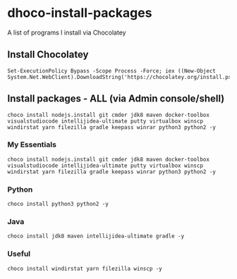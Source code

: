 # dhoco-install-packages
A list of programs I install via Chocolatey


## Install Chocolatey

```
Set-ExecutionPolicy Bypass -Scope Process -Force; iex ((New-Object System.Net.WebClient).DownloadString('https://chocolatey.org/install.ps1'))
```

## Install packages - ALL (via Admin console/shell)
```
choco install nodejs.install git cmder jdk8 maven docker-toolbox visualstudiocode intellijidea-ultimate putty virtualbox winscp windirstat yarn filezilla gradle keepass winrar python3 python2 -y
```

### My Essentials
```
choco install nodejs.install git cmder jdk8 maven docker-toolbox visualstudiocode intellijidea-ultimate putty virtualbox winscp windirstat yarn filezilla gradle keepass winrar python3 python2 -y
```

### Python
```
choco install python3 python2 -y
```

### Java
```
choco install jdk8 maven intellijidea-ultimate gradle -y
```

### Useful
```
choco install windirstat yarn filezilla winscp -y
```
